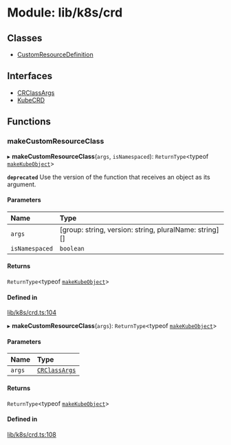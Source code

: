 # Module: lib/k8s/crd

## Classes

- [CustomResourceDefinition](../classes/lib_k8s_crd.CustomResourceDefinition.md)

## Interfaces

- [CRClassArgs](../interfaces/lib_k8s_crd.CRClassArgs.md)
- [KubeCRD](../interfaces/lib_k8s_crd.KubeCRD.md)

## Functions

### makeCustomResourceClass

▸ **makeCustomResourceClass**(`args`, `isNamespaced`): `ReturnType`<typeof [`makeKubeObject`](lib_k8s_cluster.md#makekubeobject)\>

**`deprecated`** Use the version of the function that receives an object as its argument.

#### Parameters

| Name | Type |
| :------ | :------ |
| `args` | [group: string, version: string, pluralName: string][] |
| `isNamespaced` | `boolean` |

#### Returns

`ReturnType`<typeof [`makeKubeObject`](lib_k8s_cluster.md#makekubeobject)\>

#### Defined in

[lib/k8s/crd.ts:104](https://github.com/headlamp-k8s/headlamp/blob/65bfc11e/frontend/src/lib/k8s/crd.ts#L104)

▸ **makeCustomResourceClass**(`args`): `ReturnType`<typeof [`makeKubeObject`](lib_k8s_cluster.md#makekubeobject)\>

#### Parameters

| Name | Type |
| :------ | :------ |
| `args` | [`CRClassArgs`](../interfaces/lib_k8s_crd.CRClassArgs.md) |

#### Returns

`ReturnType`<typeof [`makeKubeObject`](lib_k8s_cluster.md#makekubeobject)\>

#### Defined in

[lib/k8s/crd.ts:108](https://github.com/headlamp-k8s/headlamp/blob/65bfc11e/frontend/src/lib/k8s/crd.ts#L108)

